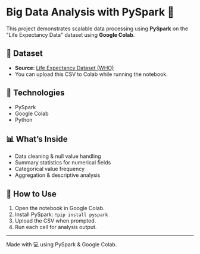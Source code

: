 # Big Data Analysis with PySpark 🚀

This project demonstrates scalable data processing using **PySpark** on the "Life Expectancy Data" dataset using **Google Colab**.

## 📁 Dataset
- **Source**: [Life Expectancy Dataset (WHO)](https://www.kaggle.com/datasets/kumarajarshi/life-expectancy-who)
- You can upload this CSV to Colab while running the notebook.

## 🔧 Technologies
- PySpark
- Google Colab
- Python

## 📊 What’s Inside
- Data cleaning & null value handling
- Summary statistics for numerical fields
- Categorical value frequency
- Aggregation & descriptive analysis

## 📂 How to Use
1. Open the notebook in Google Colab.
2. Install PySpark: `!pip install pyspark`
3. Upload the CSV when prompted.
4. Run each cell for analysis output.

---

Made with 💻 using PySpark & Google Colab.
